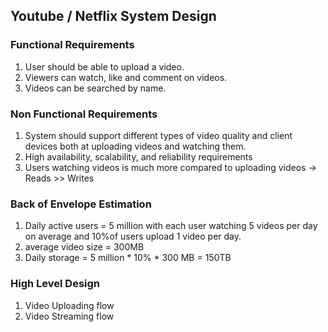 ## Youtube / Netflix System Design

### Functional Requirements
1. User should be able to upload a video.
2. Viewers can watch, like and comment on videos.
3. Videos can be searched by name.

### Non Functional Requirements
1. System should support different types of video quality and client devices both at uploading videos and watching them.
2. High availability, scalability, and reliability requirements
3. Users watching videos is much more compared to uploading videos -> Reads >> Writes

### Back of Envelope Estimation
1. Daily active users = 5 million with each user watching 5 videos per day on average and 10%of users upload 1 video per day.
2. average video size = 300MB
3. Daily storage = 5 million * 10% * 300 MB = 150TB

### High Level Design
1. Video Uploading flow
2. Video Streaming flow

